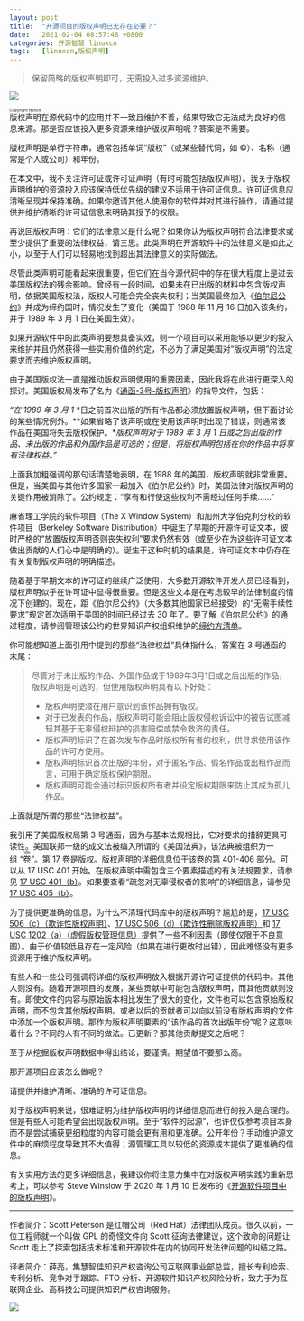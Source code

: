 ```yaml
---
layout: post
title:	"开源项目的版权声明已无存在必要？"
date:	2021-02-04 08:57:48 +0800 
categories:	开源智慧 linuxcn 
tags:	[linuxcn,版权声明]
---
```




> 
> 保留简略的版权声明即可，无需投入过多资源维护。
> 
> 
> 


![](/Asserts/Images//attachment/album/202102/04/085612fjj2a6zj5rzhj5fq.jpg)


<ruby> 版权声明 <rp>  （ </rp> <rt>  Copyright Notice </rt> <rp>  ） </rp></ruby>在源代码中的应用并不一致且维护不善，结果导致它无法成为良好的信息来源。那是否应该投入更多资源来维护版权声明呢？答案是不需要。


版权声明是单行字符串，通常包括单词“版权”（或某些替代词，如 ©）、名称（通常是个人或公司）和年份。


在本文中，我不关注许可证或许可证声明（有时可能包括版权声明）。我关于版权声明维护的资源投入应该保持低优先级的建议不适用于许可证信息。许可证信息应清晰呈现并保持准确。如果你邀请其他人使用你的软件并对其进行操作，请通过提供并维护清晰的许可证信息来明确其授予的权限。


再说回版权声明：它们的法律意义是什么呢？如果你认为版权声明符合法律要求或至少提供了重要的法律权益，请三思。此类声明在开源软件中的法律意义是如此之小，以至于人们可以轻易地找到超出其法律意义的实际做法。


尽管此类声明可能看起来很重要，但它们在当今源代码中的存在很大程度上是过去美国版权法的残余影响。曾经有一段时间，如果未在已出版的材料中包含版权声明，依据美国版权法，版权人可能会完全丧失权利；当美国最终加入《[伯尔尼公约](https://www.wipo.int/treaties/en/ip/berne/)》并成为缔约国时，情况发生了变化（美国于 1988 年 11 月 16 日加入该条约，并于 1989 年 3 月 1 日在美国生效）。


如果开源软件中的此类声明要想具备实效，则一个项目可以采用能够以更少的投入来维护并且仍然获得一些实用价值的约定，不必为了满足美国对“版权声明”的法定要求而去维护版权声明。


由于美国版权法一直是推动版权声明使用的重要因素，因此我将在此进行更深入的探讨。美国版权局发布了名为《[通函-3号-版权声明](https://www.copyright.gov/circs/circ03.pdf)》的指导文件，包括：


*“在* *1989* *年* *3* *月* *1* *日之前首次出版的所有作品都必须放置版权声明，但下面讨论的某些情况例外。**如果省略了该声明或在使用该声明时出现了错误，则通常该作品在美国将失去版权保护。**版权声明对于* *1989* *年* *3* *月* *1* *日或之后出版的作品、未出版的作品和外国作品是可选的；但是，将版权声明包括在你的作品中将享有法律权益。”*


上面我加粗强调的那句话清楚地表明，在 1988 年的美国，版权声明就非常重要。但是，当美国与其他许多国家一起加入《伯尔尼公约》时，美国法律对版权声明的关键作用被消除了。公约规定：“享有和行使这些权利不需经过任何手续……”


麻省理工学院的软件项目（The X Window System）和加州大学伯克利分校的软件项目（Berkeley Software Distribution）中诞生了早期的开源许可证文本，彼时严格的“放置版权声明否则丧失权利”要求仍然有效（或至少在为这些许可证文本做出贡献的人们心中是明确的）。诞生于这种时机的结果是，许可证文本中仍存在有关复制版权声明的明确描述。


随着基于早期文本的许可证的继续广泛使用，大多数开源软件开发人员已经看到，版权声明似乎在许可证中显得很重要。但是这些文本是在考虑较早的法律制度的情况下创建的。现在，距《伯尔尼公约》（大多数其他国家已经接受）的“无需手续性要求”规定首次适用于美国的时间已经过去 30 年了。要了解《伯尔尼公约》的通过程度，请参阅管理该公约的世界知识产权组织维护的[缔约方清单](https://www.wipo.int/treaties/en/ShowResults.jsp?lang=en&treaty_id=15)。


你可能想知道上面引用中提到的那些“法律权益”具体指什么，答案在 3 号通函的末尾：



> 
> 尽管对于未出版的作品、外国作品或于1989年3月1日或之后出版的作品，版权声明是可选的，但使用版权声明具有以下好处：
> 
> 
> * 版权声明使潜在用户意识到该作品拥有版权。
> * 对于已发表的作品，版权声明可能会阻止版权侵权诉讼中的被告试图减轻其基于无辜侵权辩护的损害赔偿或禁令救济的责任。
> * 版权声明标识了在首次发布作品时版权所有者的权利，供寻求使用该作品的许可方使用。
> * 版权声明标识首次出版的年份，对于匿名作品、假名作品或出租作品而言，可用于确定版权保护期限。
> * 版权声明可能会通过标识版权所有者并设定版权期限来防止其成为孤儿作品。
> 
> 
> 


上面就是所谓的那些“法律权益”。


我引用了美国版权局第 3 号通函，因为与基本法规相比，它对要求的措辞更具可读性。美国联邦一级的成文法被编入所谓的《美国法典》，该法典被组织为一组<ruby> “卷” <rp>  （ </rp> <rt>  Title </rt> <rp>  ） </rp></ruby>。第 17 卷是版权。版权声明的详细信息位于该卷的第 401-406 部分。可以从 17 USC 401 开始。在版权声明中需包含三个要素描述的有关法规要求，请参见 [17 USC 401（b）](https://www.copyright.gov/title17/92chap4.html#401)。如果要查看“疏忽对无辜侵权者的影响”的详细信息，请参见 [17 USC 405（b）](https://www.copyright.gov/title17/92chap4.html#405)。


为了提供更准确的信息，为什么不清理代码库中的版权声明？尴尬的是，[17 USC 506（c）（欺诈性版权声明）](https://www.copyright.gov/title17/92chap5.html#506)、[17 USC 506（d）（欺诈性删除版权声明）](https://www.copyright.gov/title17/92chap5.html#506)和 [17 USC 1202（a）（虚假版权管理信息）](https://www.copyright.gov/title17/92chap12.html#1202)提供了一些不利因素（即使仅限于不良意图）。由于价值较低且存在一定风险（如果在进行更改时出错），因此难怪没有更多资源用于维护版权声明。


有些人和一些公司强调将详细的版权声明放入根据开源许可证提供的代码中。其他人则没有。随着开源项目的发展，某些贡献中可能包含版权声明，而其他贡献则没有。即使文件的内容与原始版本相比发生了很大的变化，文件也可以包含原始版权声明，而不包含其他版权声明。或者以后的贡献者可以向以前没有版权声明的文件中添加一个版权声明。那作为版权声明要素的“该作品的首次出版年份”呢？这意味着什么？不同的人有不同的做法。已更新？那其他贡献提交之后呢？


至于从挖掘版权声明数据中得出结论，要谨慎。期望值不要那么高。


那开源项目应该怎么做呢？


请提供并维护清晰、准确的许可证信息。


对于版权声明来说，很难证明为维护版权声明的详细信息而进行的投入是合理的。但是有些人可能希望会出现版权声明。至于“软件的起源”，也许仅仅参考项目本身而不是尝试捕获更细粒度的内容可能会更有用和更准确。公开年份？手动维护源文件中的麻烦程度导致其不大值得；源管理工具以较低的资源成本提供了更准确的信息。


有关实用方法的更多详细信息，我建议你将注意力集中在对版权声明实践的重新思考上，可以参考 Steve Winslow 于 2020 年 1 月 10 日发布的《[开源软件项目中的版权声明](https://www.linuxfoundation.org/blog/2020/01/copyright-notices-in-open-source-software-projects/)》。




---


作者简介：Scott Peterson 是红帽公司（Red Hat）法律团队成员。很久以前，一位工程师就一个叫做 GPL 的奇怪文件向 Scott 征询法律建议，这个致命的问题让 Scott 走上了探索包括技术标准和开源软件在内的协同开发法律问题的纠结之路。 


译者简介：薛亮，集慧智佳知识产权咨询公司互联网事业部总监，擅长专利检索、专利分析、竞争对手跟踪、FTO 分析、开源软件知识产权风险分析，致力于为互联网企业、高科技公司提供知识产权咨询服务。


![](/Asserts/Images//attachment/album/202102/04/085738ztovsnv2tt9t6sez.jpg)
